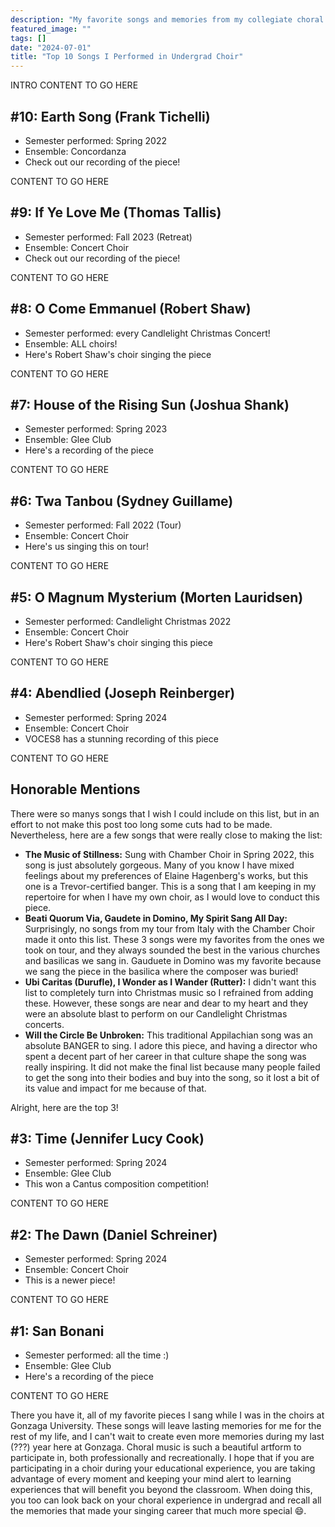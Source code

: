 ```yaml
---
description: "My favorite songs and memories from my collegiate choral experience"
featured_image: ""
tags: []
date: "2024-07-01"
title: "Top 10 Songs I Performed in Undergrad Choir"
---
```


INTRO CONTENT TO GO HERE

## #10: Earth Song (Frank Tichelli)

* Semester performed: Spring 2022
* Ensemble: Concordanza
* Check out our recording of the piece!

CONTENT TO GO HERE

## #9: If Ye Love Me (Thomas Tallis)

* Semester performed: Fall 2023 (Retreat)
* Ensemble: Concert Choir
* Check out our recording of the piece!

CONTENT TO GO HERE

## #8: O Come Emmanuel (Robert Shaw)

* Semester performed: every Candlelight Christmas Concert!
* Ensemble: ALL choirs!
* Here's Robert Shaw's choir singing the piece

CONTENT TO GO HERE

## #7: House of the Rising Sun (Joshua Shank)

* Semester performed: Spring 2023
* Ensemble: Glee Club
* Here's a recording of the piece

CONTENT TO GO HERE

## #6: Twa Tanbou (Sydney Guillame)

* Semester performed: Fall 2022 (Tour)
* Ensemble: Concert Choir
* Here's us singing this on tour!

CONTENT TO GO HERE

## #5: O Magnum Mysterium (Morten Lauridsen)

* Semester performed: Candlelight Christmas 2022
* Ensemble: Concert Choir
* Here's Robert Shaw's choir singing this piece

CONTENT TO GO HERE

## #4: Abendlied (Joseph Reinberger)

* Semester performed: Spring 2024
* Ensemble: Concert Choir
* VOCES8 has a stunning recording of this piece

CONTENT TO GO HERE

## Honorable Mentions

There were so manys songs that I wish I could include on this list, but in an effort to not make this post too long some cuts had to be made. Nevertheless, here are a few songs that were really close to making the list:

* **The Music of Stillness:** Sung with Chamber Choir in Spring 2022, this song is just absolutely gorgeous. Many of you know I have mixed feelings about my preferences of Elaine Hagenberg's works, but this one is a Trevor-certified banger. This is a song that I am keeping in my repertoire for when I have my own choir, as I would love to conduct this piece.
* **Beati Quorum Via, Gaudete in Domino, My Spirit Sang All Day:** Surprisingly, no songs from my tour from Italy with the Chamber Choir made it onto this list. These 3 songs were my favorites from the ones we took on tour, and they always sounded the best in the various churches and basilicas we sang in. Gauduete in Domino was my favorite because we sang the piece in the basilica where the composer was buried!
* **Ubi Caritas (Durufle), I Wonder as I Wander (Rutter):** I didn't want this list to completely turn into Christmas music so I refrained from adding these. However, these songs are near and dear to my heart and they were an absolute blast to perform on our Candlelight Christmas concerts.
* **Will the Circle Be Unbroken:** This traditional Appilachian song was an absolute BANGER to sing. I adore this piece, and having a director who spent a decent part of her career in that culture shape the song was really inspiring. It did not make the final list because many people failed to get the song into their bodies and buy into the song, so it lost a bit of its value and impact for me because of that.

Alright, here are the top 3!

## #3: Time (Jennifer Lucy Cook)

* Semester performed: Spring 2024
* Ensemble: Glee Club
* This won a Cantus composition competition!

CONTENT TO GO HERE

## #2: The Dawn (Daniel Schreiner)

* Semester performed: Spring 2024
* Ensemble: Concert Choir
* This is a newer piece!

CONTENT TO GO HERE

## #1: San Bonani

* Semester performed: all the time :)
* Ensemble: Glee Club
* Here's a recording of the piece

CONTENT TO GO HERE

There you have it, all of my favorite pieces I sang while I was in the choirs at Gonzaga University. These songs will leave lasting memories for me for the rest of my life, and I can't wait to create even more memories during my last (???) year here at Gonzaga. Choral music is such a beautiful artform to participate in, both professionally and recreationally. I hope that if you are participating in a choir during your educational experience, you are taking advantage of every moment and keeping your mind alert to learning experiences that will benefit you beyond the classroom. When doing this, you too can look back on your choral experience in undergrad and recall all the memories that made your singing career that much more special :smile:.
